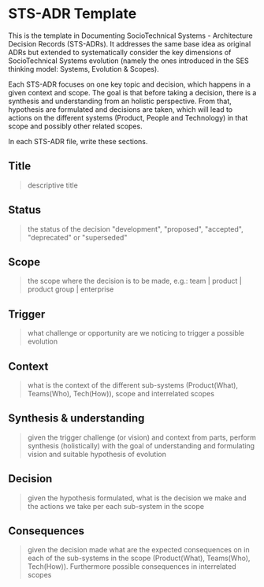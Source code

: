 # STS-ADR Template

This is the template in Documenting SocioTechnical Systems - Architecture Decision Records (STS-ADRs). It addresses the same base idea as original ADRs but extended to systematically consider the key dimensions of  SocioTechnical Systems evolution (namely the ones introduced in the SES thinking model: Systems, Evolution & Scopes).

Each STS-ADR focuses on one key topic and decision, which happens in a given context and scope. The goal is that before taking a decision, there is a synthesis and understanding from an holistic perspective. From that, hypothesis are formulated and decisions are taken, which will lead to actions on the different systems (Product, People and Technology) in that scope and possibly other related scopes.

In each STS-ADR file, write these sections.

## Title

> descriptive title

## Status

> the status of the decision "development", "proposed", "accepted", "deprecated" or "superseded"

## Scope

> the scope where the decision is to be made, e.g.: team | product | product group | enterprise

## Trigger

> what challenge or opportunity are we noticing to trigger a possible evolution

## Context

> what is the context of the different sub-systems (Product(What), Teams(Who), Tech(How)), scope and interrelated scopes

## Synthesis & understanding

> given the trigger challenge (or vision) and context from parts, perform synthesis (holistically) with the goal of understanding and formulating vision and suitable hypothesis of evolution

## Decision

> given the hypothesis formulated, what is the decision we make and the actions we take per each sub-system in the scope

## Consequences

> given the decision made what are the expected consequences on in each of the sub-systems in the scope (Product(What), Teams(Who), Tech(How)). Furthermore possible consequences in interrelated scopes
